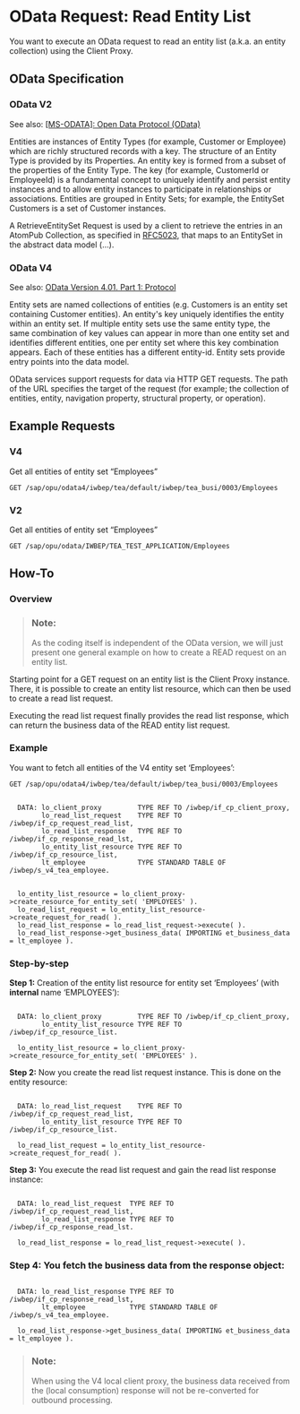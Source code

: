 <!-- loiob810028e2fba48ea918c67f88fca18d9 -->

# OData Request: Read Entity List

You want to execute an OData request to read an entity list \(a.k.a. an entity collection\) using the Client Proxy.



<a name="loiob810028e2fba48ea918c67f88fca18d9__section_mcy_14f_ttb"/>

## OData Specification



### OData V2

See also: [\[MS-ODATA\]: Open Data Protocol \(OData\)](https://docs.microsoft.com/en-us/openspecs/windows_protocols/ms-odata)

Entities are instances of Entity Types \(for example, Customer or Employee\) which are richly structured records with a key. The structure of an Entity Type is provided by its Properties. An entity key is formed from a subset of the properties of the Entity Type. The key \(for example, CustomerId or EmployeeId\) is a fundamental concept to uniquely identify and persist entity instances and to allow entity instances to participate in relationships or associations. Entities are grouped in Entity Sets; for example, the EntitySet Customers is a set of Customer instances.

A RetrieveEntitySet Request is used by a client to retrieve the entries in an AtomPub Collection, as specified in [RFC5023](https://www.rfc-editor.org/rfc/rfc5023.txt), that maps to an EntitySet in the abstract data model \(…\).



### OData V4

See also: [OData Version 4.01. Part 1: Protocol](https://docs.oasis-open.org/odata/odata/v4.01/odata-v4.01-part1-protocol.html)

Entity sets are named collections of entities \(e.g. Customers is an entity set containing Customer entities\). An entity's key uniquely identifies the entity within an entity set. If multiple entity sets use the same entity type, the same combination of key values can appear in more than one entity set and identifies different entities, one per entity set where this key combination appears. Each of these entities has a different entity-id. Entity sets provide entry points into the data model.

OData services support requests for data via HTTP GET requests. The path of the URL specifies the target of the request \(for example; the collection of entities, entity, navigation property, structural property, or operation\).



<a name="loiob810028e2fba48ea918c67f88fca18d9__section_ykt_q4f_ttb"/>

## Example Requests



### V4

Get all entities of entity set “Employees”

```
GET /sap/opu/odata4/iwbep/tea/default/iwbep/tea_busi/0003/Employees
```



### V2

Get all entities of entity set “Employees”

```
GET /sap/opu/odata/IWBEP/TEA_TEST_APPLICATION/Employees
```



<a name="loiob810028e2fba48ea918c67f88fca18d9__section_xbr_xpf_ttb"/>

## How-To



### Overview

> ### Note:  
> As the coding itself is independent of the OData version, we will just present one general example on how to create a READ request on an entity list.

Starting point for a GET request on an entity list is the Client Proxy instance. There, it is possible to create an entity list resource, which can then be used to create a read list request.

Executing the read list request finally provides the read list response, which can return the business data of the READ entity list request.



### Example

You want to fetch all entities of the V4 entity set ‘Employees’:

```
GET /sap/opu/odata4/iwbep/tea/default/iwbep/tea_busi/0003/Employees
```

```

  DATA: lo_client_proxy         TYPE REF TO /iwbep/if_cp_client_proxy,
        lo_read_list_request    TYPE REF TO /iwbep/if_cp_request_read_list,
        lo_read_list_response   TYPE REF TO /iwbep/if_cp_response_read_lst,
        lo_entity_list_resource TYPE REF TO /iwbep/if_cp_resource_list,
        lt_employee             TYPE STANDARD TABLE OF /iwbep/s_v4_tea_employee.


  lo_entity_list_resource = lo_client_proxy->create_resource_for_entity_set( 'EMPLOYEES' ).
  lo_read_list_request = lo_entity_list_resource->create_request_for_read( ).
  lo_read_list_response = lo_read_list_request->execute( ).
  lo_read_list_response->get_business_data( IMPORTING et_business_data = lt_employee ).
```



### Step-by-step

**Step 1:** Creation of the entity list resource for entity set ‘Employees’ \(with **internal** name ‘EMPLOYEES’\):

```

  DATA: lo_client_proxy         TYPE REF TO /iwbep/if_cp_client_proxy,
        lo_entity_list_resource TYPE REF TO /iwbep/if_cp_resource_list.

  lo_entity_list_resource = lo_client_proxy->create_resource_for_entity_set( 'EMPLOYEES' ).

```

**Step 2:** Now you create the read list request instance. This is done on the entity resource:

```

  DATA: lo_read_list_request    TYPE REF TO /iwbep/if_cp_request_read_list,
        lo_entity_list_resource TYPE REF TO /iwbep/if_cp_resource_list.

  lo_read_list_request = lo_entity_list_resource->create_request_for_read( ).

```

**Step 3:** You execute the read list request and gain the read list response instance:

```

  DATA: lo_read_list_request  TYPE REF TO /iwbep/if_cp_request_read_list,
        lo_read_list_response TYPE REF TO /iwbep/if_cp_response_read_lst.

  lo_read_list_response = lo_read_list_request->execute( ).
```



### **Step 4:** You fetch the business data from the response object:

```

  DATA: lo_read_list_response TYPE REF TO /iwbep/if_cp_response_read_lst,
        lt_employee           TYPE STANDARD TABLE OF /iwbep/s_v4_tea_employee.

  lo_read_list_response->get_business_data( IMPORTING et_business_data = lt_employee ).
```

> ### Note:  
> When using the V4 local client proxy, the business data received from the \(local consumption\) response will not be re-converted for outbound processing.

